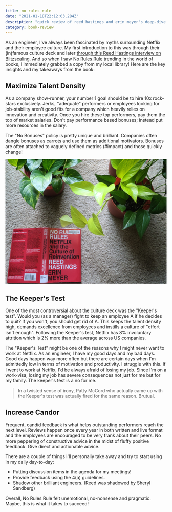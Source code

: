 ```yaml
---
title: no rules rule
date: "2021-01-18T22:12:03.284Z"
description: "quick review of reed hastings and erin meyer's deep-dive into the unique culture traits that makes netflix thrive"
category: book-review
---
```


As an engineer, I've always been fascinated by myths surrounding Netflix and their employee culture. My first introduction to this was through their (in)famous culture deck and later [through this Reed Hastings interview on Blitzscaling](https://www.youtube.com/watch?v=jYhP08uuffs). And so when I saw [No Rules Rule](https://www.goodreads.com/book/show/49099937-no-rules-rules) trending in the world of books, I immediately grabbed a copy from my local library! Here are the key insights and my takeaways from the book:

## Maximize Talent Density

As a company show-runner, your number 1 goal should be to hire 10x rock-stars exclusively. Jerks, "adequate" performers or employees looking for job-stability aren't good fits for a company which heavily relies on innovation and creativity. Once you hire these top performers, pay them the top of market salaries. Don't pay performance based bonuses; instead put more resources in the salary. 

The "No Bonuses" policy is pretty unique and brilliant. Companies often dangle bonuses as carrots and use them as additional motivators. Bonuses are often attached to vaguely defined metrics (#impact) and those quickly change!

![Hard-covers > e-books](./preview.jpg)

## The Keeper's Test

One of the most controversial about the culture deck was the "Keeper's test". Would you (as a manager) fight to keep an employee A if he decides to quit? If you won't, you should get rid of A. This keeps the talent density high, demands excellence from employees and instills a culture of "effort isn't enough". Following the Keeper's test, Netflix has 8% involuntary attrition which is 2% more than the average across US companies.

The "Keeper's Test" might be one of the reasons why I might never want to work at Netflix. As an engineer, I have my good days and my bad days. Good days happen way more often but there are certain days when I'm admittedly low in terms of motivation and productivity. I struggle with this. If I went to work at Netflix, I'd be always afraid of losing my job. Since I'm on a work-visa, losing my job has severe consequences not just for me but for my family. The keeper's test is a no for me.

> In a twisted sense of irony, Patty McCord who actually came up with the Keeper's test was actually fired for the same reason. Brutual.

## Increase Candor

Frequent, candid feedback is what helps outstanding performers reach the next level. Reviews happen once every year in both written and live format and the employees are encouraged to be very frank about their peers. No more peppering of constructive advice in the midst of fluffy positive feedback. Give direct and actionable advice. 

There are a couple of things I'll personally take away and try to start using in my daily day-to-day:
- Putting discussion items in the agenda for my meetings!
- Provide feedback using the 4(a) guidelines. 
- Shadow other brilliant engineers. (Reed was shadowed by Sheryl Sandberg)

Overall, No Rules Rule felt unemotional, no-nonsense and pragmatic. Maybe, this is what it takes to succeed!